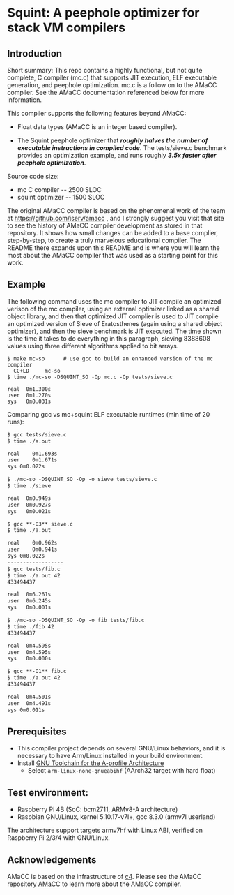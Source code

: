 # Squint: A peephole optimizer for stack VM compilers

## Introduction
Short summary: This repo contains a highly functional, but not quite
complete, C compiler (mc.c) that supports JIT execution, ELF executable
generation, and peephole optimization.  mc.c is a follow on to the AMaCC
compiler.  See the AMaCC documentation referenced below for more information.

This compiler supports the following features beyond AMaCC:

* Float data types (AMaCC is an integer based compiler).

* The Squint peephole optimizer that ***roughly halves the number of executable
instructions in compiled code***.  The tests/sieve.c
benchmark provides an optimization example, and runs roughly
***3.5x faster after peephole optimization***.

Source code size:
* mc C compiler -- 2500 SLOC
* squint optimizer -- 1500 SLOC

The original AMaCC compiler is based on the phenomenal work of the 
team at https://github.com/jserv/amacc , and I strongly suggest
you visit that site to see the history of AMaCC compiler development
as stored in that repository.  It shows how small changes can be
added to a base complier, step-by-step,  to create a truly marvelous
educational compiler. The README there expands upon this README and
is where you will learn the most about the AMaCC compiler that was
used as a starting point for this work.

## Example
The following command uses the mc compiler to JIT compile an optimized verison
of the mc compiler, using an external optimizer linked as a shared object library,
and then that optimized JIT complier is used to JIT compile an optimized version of
Sieve of Eratosthenes (again using a shared object optimizer), and then the
sieve benchmark is JIT executed.  The time shown is the time it takes to do
everything in this paragraph, sieving 8388608 values using three different
algorithms applied to bit arrays.
```
$ make mc-so      # use gcc to build an enhanced version of the mc compiler
  CC+LD		mc-so
$ time ./mc-so -DSQUINT_SO -Op mc.c -Op tests/sieve.c

real  0m1.300s
user  0m1.270s
sys   0m0.031s
```
Comparing gcc vs mc+squint ELF executable runtimes (min time of 20 runs):
```markdown
$ gcc tests/sieve.c
$ time ./a.out

real	0m1.693s
user	0m1.671s
sys	0m0.022s

$ ./mc-so -DSQUINT_SO -Op -o sieve tests/sieve.c
$ time ./sieve

real  0m0.949s
user  0m0.927s
sys   0m0.021s

$ gcc **-O3** sieve.c
$ time ./a.out

real	0m0.962s
user	0m0.941s
sys	0m0.022s
------------------
$ gcc tests/fib.c
$ time ./a.out 42
433494437

real  0m6.261s
user  0m6.245s
sys   0m0.001s

$ ./mc-so -DSQUINT_SO -Op -o fib tests/fib.c
$ time ./fib 42
433494437

real  0m4.595s
user  0m4.595s
sys   0m0.000s

$ gcc **-O1** fib.c
$ time ./a.out 42
433494437

real  0m4.501s
user  0m4.491s
sys 0m0.011s
```
## Prerequisites
* This compiler project depends on several GNU/Linux behaviors, and it
  is necessary to have Arm/Linux installed in your build environment.
* Install [GNU Toolchain for the A-profile Architecture](https://developer.arm.com/tools-and-software/open-source-software/developer-tools/gnu-toolchain/gnu-a/downloads)
    - Select `arm-linux-none-gnueabihf` (AArch32 target with hard float)

## Test environment:
* Raspberry Pi 4B (SoC: bcm2711, ARMv8-A architecture)
* Raspbian GNU/Linux, kernel 5.10.17-v7l+, gcc 8.3.0 (armv7l userland)

The architecture support targets armv7hf with Linux ABI, verified on
Raspberry Pi 2/3/4 with GNU/Linux.

## Acknowledgements
AMaCC is based on the infrastructure of [c4](https://github.com/rswier/c4).
Please see the AMaCC repository [AMaCC](https://github.com/jserv/amacc) to
learn more about the AMaCC compiler.
